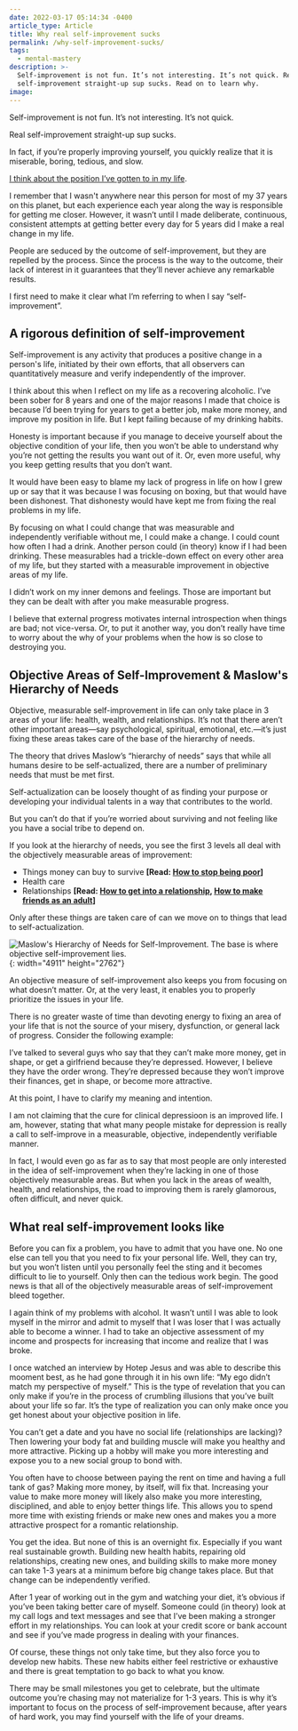 ```yaml
---
date: 2022-03-17 05:14:34 -0400
article_type: Article
title: Why real self-improvement sucks
permalink: /why-self-improvement-sucks/
tags:
  - mental-mastery
description: >-
  Self-improvement is not fun. It’s not interesting. It’s not quick. Real
  self-improvement straight-up sup sucks. Read on to learn why.
image:
---
```

Self-improvement is not fun. It’s not interesting. It’s not quick.

Real self-improvement straight-up sup sucks.

In fact, if you’re properly improving yourself, you quickly realize that it is miserable, boring, tedious, and slow.

[I think about the position I’ve gotten to in my life](/change-your-life/).

I remember that I wasn't anywhere near this person for most of my 37 years on this planet, but each experience each year along the way is responsible for getting me closer. However, it wasn’t until I made deliberate, continuous, consistent attempts at getting better every day for 5 years did I make a real change in my life.

People are seduced by the outcome of self-improvement, but they are repelled by the process. Since the process is the way to the outcome, their lack of interest in it guarantees that they’ll never achieve any remarkable results.

I first need to make it clear what I’m referring to when I say “self-improvement”.&nbsp;

## A rigorous definition of self-improvement

Self-improvement is any activity that produces a positive change in a person's life, initiated by their own efforts, that all observers can quantitatively measure and verify independently of the improver.&nbsp;

I think about this when I reflect on my life as a recovering alcoholic. I’ve been sober for 8 years and one of the major reasons I made that choice is because I’d been trying for years to get a better job, make more money, and improve my position in life. But I kept failing because of my drinking habits.

Honesty is important because if you manage to deceive yourself about the objective condition of your life, then you won’t be able to understand why you’re not getting the results you want out of it. Or, even more useful, why you keep getting results that you don’t want.

It would have been easy to blame my lack of progress in life on how I grew up or say that it was because I was focusing on boxing, but that would have been dishonest. That dishonesty would have kept me from fixing the real problems in my life.&nbsp;

By focusing on what I could change that was measurable and independently verifiable without me, I could make a change. I could count how often I had a drink. Another person could (in theory) know if I had been drinking. These measurables had a trickle-down effect on every other area of my life, but they started with a measurable improvement in objective areas of my life.

I didn’t work on my inner demons and feelings. Those are important but they can be dealt with after you make measurable progress.

I believe that external progress motivates internal introspection when things are bad; not vice-versa. Or, to put it another way, you don’t really have time to worry about the why of your problems when the how is so close to destroying you.

## Objective Areas of Self-Improvement & Maslow's Hierarchy of Needs

Objective, measurable self-improvement in life can only take place in 3 areas of your life: health, wealth, and relationships. It’s not that there aren’t other important areas—say psychological, spiritual, emotional, etc.—it’s just fixing these areas takes care of the base of the hierarchy of needs.

The theory that drives Maslow’s “hierarchy of needs” says that while all humans desire to be self-actualized, there are a number of preliminary needs that must be met first.

Self-actualization can be loosely thought of as finding your purpose or developing your individual talents in a way that contributes to the world.

But you can’t do that if you’re worried about surviving and not feeling like you have a social tribe to depend on.&nbsp;

If you look at the hierarchy of needs, you see the first 3 levels all deal with the objectively measurable areas of improvement:

* Things money can buy to survive **\[Read: [How to stop being poor](/stop-being-poor/)\]**
* Health care
* Relationships **\[Read: [How to get into a relationship](/how-to-get-into-a-relationship/), [How to make friends as an adult](/how-to-make-friends-as-an-adult/)\]**

Only after these things are taken care of can we move on to things that lead to self-actualization.

![Maslow's Hierarchy of Needs for Self-Improvement. The base is where objective self-improvement lies.](/assets/images/drafts/maslow-s-hierarchy-of-needs--scalable-vector-illustration-655400474-5c6a47f246e0fb000165cb0a.jpeg "Maslow's Hierarchy of Needs for Self-Improvement"){: width="4911" height="2762"}

An objective measure of self-improvement also keeps you from focusing on what doesn’t matter. Or, at the very least, it enables you to properly prioritize the issues in your life.

There is no greater waste of time than devoting energy to fixing an area of your life that is not the source of your misery, dysfunction, or general lack of progress. Consider the following example:

I’ve talked to several guys who say that they can’t make more money, get in shape, or get a girlfriend because they’re depressed. However, I believe they have the order wrong. They’re depressed because they won’t improve their finances, get in shape, or become more attractive.

At this point, I have to clarify my meaning and intention.

I am not claiming that the cure for clinical depressioon is an improved life. I am, however, stating that what many people mistake for depression is really a call to self-improve in a measurable, objective, independently verifiable manner.

In fact, I would even go as far as to say that most people are only interested in the idea of self-improvement when they’re lacking in one of those objectively measurable areas. But when you lack in the areas of wealth, health, and relationships, the road to improving them is rarely glamorous, often difficult, and never quick.

## What real self-improvement looks like

Before you can fix a problem, you have to admit that you have one. No one else can tell you that you need to fix your personal life. Well, they can try, but you won’t listen until you personally feel the sting and it becomes difficult to lie to yourself. Only then can the tedious work begin. The good news is that all of the objectively measurable areas of self-improvement bleed together.

I again think of my problems with alcohol. It wasn’t until I was able to look myself in the mirror and admit to myself that I was loser that I was actually able to become a winner. I had to take an objective assessment of my income and prospects for increasing that income and realize that I was broke.

I once watched an interview by Hotep Jesus and was able to describe this mooment best, as he had gone through it in his own life: “My ego didn’t match my perspective of myself.” This is the type of revelation that you can only make if you’re in the process of crumbling illusions that you’ve built about your life so far. It’s the type of realization you can only make once you get honest about your objective position in life.

You can’t get a date and you have no social life (relationships are lacking)? Then lowering your body fat and building muscle will make you healthy and more attractive. Picking up a hobby will make you more interesting and expose you to a new social group to bond with.

You often have to choose between paying the rent on time and having a full tank of gas? Making more money, by itself, will fix that. Increasing your value to make more money will likely also make you more interesting, disciplined, and able to enjoy better things life. This allows you to spend more time with existing friends or make new ones and makes you a more attractive prospect for a romantic relationship.

You get the idea. But none of this is an overnight fix. Especially if you want real sustainable growth. Building new health habits, repairing old relationships, creating new ones, and building skills to make more money can take 1-3 years at a minimum before big change takes place. But that change can be independently verified.

After 1 year of working out in the gym and watching your diet, it’s obvious if you’ve been taking better care of myself. Someone could (in theory) look at my call logs and text messages and see that I’ve been making a stronger effort in my relationships. You can look at your credit score or bank account and see if you’ve made progress in dealing with your finances.

Of course, these things not only take time, but they also force you to develop new habits. These new habits either feel restrictive or exhaustive and there is great temptation to go back to what you know.

There may be small milestones you get to celebrate, but the ultimate outcome you’re chasing may not materialize for 1-3 years. This is why it’s important to focus on the process of self-improvement because, after years of hard work, you may find yourself with the life of your dreams.&nbsp;
